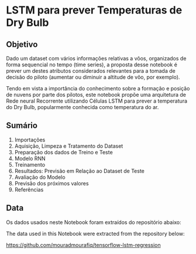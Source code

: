 # LSTM para prever Temperaturas de Dry Bulb

## Objetivo

Dado um dataset com vários informações relativas a vôos, organizados de forma sequencial no tempo (time series), a proposta desse notebook é prever um destes atributos considerados relevantes para a tomada de decisão do piloto (aumentar ou diminuir a altitude de vôo, por exemplo).

Tendo em vista a importância do conhecimento sobre a formação e posição de nuvens por parte dos pilotos, este notebook propõe uma arquitetura de Rede neural Recorrente utilizando Células LSTM para prever a temperatura do Dry Bulb, popularmente conhecida como temperatura do ar.

## Sumário

1. Importações
2. Aquisição, Limpeza e Tratamento do Dataset
3. Preparação dos dados de Treino e Teste
4. Modelo RNN
5. Treinamento
6. Resultados: Previsão em Relação ao Dataset de Teste
7. Avaliação do Modelo
8. Previsão dos próximos valores
9. Referências

## Data

Os dados usados neste Notebook foram extraídos do repositório abaixo: 

The data used in this Notebook were extracted from the repository below:

https://github.com/mouradmourafiq/tensorflow-lstm-regression

